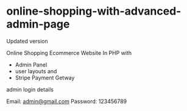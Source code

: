 # online-shopping-with-advanced-admin-page
Updated version


Online Shopping Ecommerce Website In PHP with 
- Admin Panel 
- user layouts and
- Stripe Payment Getway 

admin login details 

Email:  admin@gmail.com 
Password:   123456789
